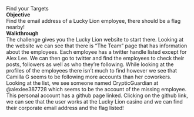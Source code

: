 Find your Targets\
**Objective**\
Find the email address of a Lucky Lion employee, there should be a flag nearby! \
**Walkthrough** \
The challenge gives you the Lucky Lion website to start there. Looking at the website we can see that there is “The Team” page that has information about the employees. Each employee has a twitter handle listed except for Alex Lee. We can then go to twitter and find the employees to check their posts, followers as well as who they’re following. While looking at the profiles of the employees there isn’t much to find however we see that Camilla G seems to be following more accounts than her coworkers. Looking at the list, we see someone named CrypticGuardian at @alexlee387728 which seems to be the account of the missing employee. This personal account has a github page linked. Clicking on the github link, we can see that the user works at the Lucky Lion casino and we can find their corporate email address and the flag listed!
